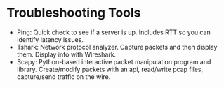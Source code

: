 # Troubleshooting Tools

- Ping: Quick check to see if a server is up. Includes RTT so you can identify latency issues.
- Tshark: Network protocol analyzer. Capture packets and then display them. Display info with Wireshark.
- Scapy: Python-based interactive packet manipulation program and library. Create/modify packets with an api, read/write pcap files, capture/send traffic on the wire.